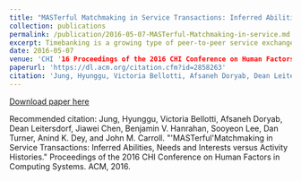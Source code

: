 ```yaml
---
title: "MASTerful Matchmaking in Service Transactions: Inferred Abilities, Needs and Interests versus Activity Histories"
collection: publications
permalink: /publication/2016-05-07-MASTerful-Matchmaking-in-service.md
excerpt: Timebanking is a growing type of peer-to-peer service exchange, but is hampered by the effort of finding good transaction partners. We seek to reduce this effort by using a Matching Algorithm for Service Transactions (MAST). MAST matches transaction partners in terms of similarity of interests and complementarity of abilities and needs. We present an experiment involving data and participants from a real timebanking network, that evaluates the acceptability of MAST, and shows that such an algorithm can retrieve matches that are subjectively better than matches based on matching the category of people’s historical offers or requests to the category of a current transaction request.
date: 2016-05-07
venue: 'CHI '16 Proceedings of the 2016 CHI Conference on Human Factors in Computing Systems'
paperurl: 'https://dl.acm.org/citation.cfm?id=2858263'
citation: 'Jung, Hyunggu, Victoria Bellotti, Afsaneh Doryab, Dean Leitersdorf, Jiawei Chen, Benjamin V. Hanrahan, Sooyeon Lee, Dan Turner, Anind K. Dey, and John M. Carroll. "'MASTerful'Matchmaking in Service Transactions: Inferred Abilities, Needs and Interests versus Activity Histories." Proceedings of the 2016 CHI Conference on Human Factors in Computing Systems. ACM, 2016.'
---
```


[Download paper here](https://link.springer.com/chapter/10.1007%2F978-3-642-03821-1_7)

Recommended citation: Jung, Hyunggu, Victoria Bellotti, Afsaneh Doryab, Dean Leitersdorf, Jiawei Chen, Benjamin V. Hanrahan, Sooyeon Lee, Dan Turner, Anind K. Dey, and John M. Carroll. "'MASTerful'Matchmaking in Service Transactions: Inferred Abilities, Needs and Interests versus Activity Histories." Proceedings of the 2016 CHI Conference on Human Factors in Computing Systems. ACM, 2016.
